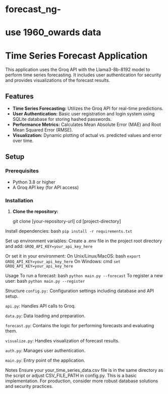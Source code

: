 # forecast_ng-
# use 1960_owards data


# Time Series Forecast Application

This application uses the Groq API with the Llama3-8b-8192 model to perform time series forecasting. It includes user authentication for security and provides visualizations of the forecast results.

## Features

- **Time Series Forecasting:** Utilizes the Groq API for real-time predictions.
- **User Authentication:** Basic user registration and login system using SQLite database for storing hashed passwords.
- **Performance Metrics:** Calculates Mean Absolute Error (MAE) and Root Mean Squared Error (RMSE).
- **Visualization:** Dynamic plotting of actual vs. predicted values and error over time.

## Setup

### Prerequisites

- Python 3.8 or higher
- A Groq API key (for API access)

### Installation

1. **Clone the repository:**

 
   git clone [your-repository-url]
   cd [project-directory]

Install dependencies:
bash
`pip install -r requirements.txt`

Set up environment variables:
Create a .env file in the project root directory and add:
`GROQ_API_KEY=your_api_key_here`

Or set it in your environment:
On Unix/Linux/MacOS:
bash
`export GROQ_API_KEY=your_api_key_here`
On Windows:
cmd
`set GROQ_API_KEY=your_api_key_here`

Usage
To run a forecast:
bash
`python main.py --forecast`
To register a new user:
bash
`python main.py --register`

Structure
`config.py:` Configuration settings including database and API setup.

`api.py`: Handles API calls to Groq.

`data.py`: Data loading and preparation.

`forecast.py`: Contains the logic for performing forecasts and evaluating them.


`visualize.py`: Handles visualization of forecast results.

`auth.py`: Manages user authentication.


`main.py`: Entry point of the application.

Notes
Ensure your your_time_series_data.csv file is in the same directory as the script or adjust CSV_FILE_PATH in config.py.
This is a basic implementation. For production, consider more robust database solutions and security practices.
